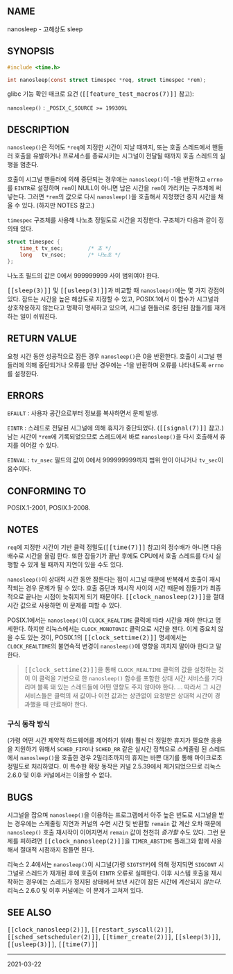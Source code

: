 ## NAME

nanosleep - 고해상도 sleep

## SYNOPSIS

```c
#include <time.h>

int nanosleep(const struct timespec *req, struct timespec *rem);
```

glibc 기능 확인 매크로 요건 (<tt>[[feature_test_macros(7)]]</tt> 참고):

`nanosleep()`
:   `_POSIX_C_SOURCE >= 199309L`

## DESCRIPTION

`nanosleep()`은 적어도 `*req`에 지정한 시간이 지날 때까지, 또는 호출 스레드에서 핸들러 호출을 유발하거나 프로세스를 종료시키는 시그널이 전달될 때까지 호출 스레드의 실행을 멈춘다.

호출이 시그널 핸들러에 의해 중단되는 경우에는 `nanosleep()`이 -1을 반환하고 `errno`를 `EINTR`로 설정하며 `rem`이 NULL이 아니면 남은 시간을 `rem`이 가리키는 구조체에 써 넣는다. 그러면 `*rem`의 값으로 다시 `nanosleep()`을 호출해서 지정했던 중지 시간을 채울 수 있다. (하지만 NOTES 참고.)

`timespec` 구조체를 사용해 나노초 정밀도로 시간을 지정한다. 구조체가 다음과 같이 정의돼 있다.

```c
struct timespec {
    time_t tv_sec;        /* 초 */
    long   tv_nsec;       /* 나노초 */
};
```

나노초 필드의 값은 0에서 999999999 사이 범위여야 한다.

<tt>[[sleep(3)]]</tt> 및 <tt>[[usleep(3)]]</tt>과 비교할 때 `nanosleep()`에는 몇 가지 강점이 있다. 잠드는 시간을 높은 해상도로 지정할 수 있고, POSIX.1에서 이 함수가 시그널과 상호작용하지 않는다고 명확히 명세하고 있으며, 시그널 핸들러로 중단된 잠들기를 재개하는 일이 쉬워진다.

## RETURN VALUE

요청 시간 동안 성공적으로 잠든 경우 `nanosleep()`은 0을 반환한다. 호출이 시그널 핸들러에 의해 중단되거나 오류를 만난 경우에는 -1을 반환하며 오류를 나타내도록 `errno`를 설정한다.

## ERRORS

`EFAULT`
:   사용자 공간으로부터 정보를 복사하면서 문제 발생.

`EINTR`
:   스레드로 전달된 시그널에 의해 휴지가 중단되었다. (<tt>[[signal(7)]]</tt> 참고.) 남는 시간이 `*rem`에 기록되었으므로 스레드에서 바로 `nanosleep()`을 다시 호출해서 휴지를 이어갈 수 있다.

`EINVAL`
:   `tv_nsec` 필드의 값이 0에서 999999999까지 범위 안이 아니거나 `tv_sec`이 음수이다.

## CONFORMING TO

POSIX.1-2001, POSIX.1-2008.

## NOTES

`req`에 지정한 시간이 기반 클럭 정밀도(<tt>[[time(7)]]</tt> 참고)의 정수배가 아니면 다음 배수로 시간을 올림 한다. 또한 잠들기가 끝난 후에도 CPU에서 호출 스레드를 다시 실행할 수 있게 될 때까지 지연이 있을 수도 있다.

`nanosleep()`이 상대적 시간 동안 잠든다는 점이 시그널 때문에 반복해서 호출이 재시작되는 경우 문제가 될 수 있다. 호출 중단과 재시작 사이의 시간 때문에 잠들기가 최종적으로 끝나는 시점이 늦춰지게 되기 때문이다. <tt>[[clock_nanosleep(2)]]</tt>을 절대 시간 값으로 사용하면 이 문제를 피할 수 있다.

POSIX.1에서는 `nanosleep()`이 `CLOCK_REALTIME` 클럭에 따라 시간을 재야 한다고 명세한다. 하지만 리눅스에서는 `CLOCK_MONOTONIC` 클럭으로 시간을 잰다. 이게 중요치 않을 수도 있는 것이, POSIX.1의 <tt>[[clock_settime(2)]]</tt> 명세에서는 `CLOCK_REALTIME`의 불연속적 변경이 `nanosleep()`에 영향을 끼치지 말아야 한다고 말한다.

> <tt>[[clock_settime(2)]]</tt>을 통해 `CLOCK_REALTIME` 클럭의 값을 설정하는 것이 이 클럭을 기반으로 한 `nanosleep()` 함수를 포함한 상대 시간 서비스를 기다리며 블록 돼 있는 스레드들에 어떤 영향도 주지 않아야 한다. ... 따라서 그 시간 서비스들은 클럭의 새 값이나 이전 값과는 상관없이 요청받은 상대적 시간이 경과했을 때 만료해야 한다.

### 구식 동작 방식

(가령 어떤 시간 제약적 하드웨어를 제어하기 위해) 훨씬 더 정밀한 휴지가 필요한 응용을 지원하기 위해서 `SCHED_FIFO`나 `SCHED_RR` 같은 실시간 정책으로 스케줄링 된 스레드에서 `nanosleep()`을 호출한 경우 2밀리초까지의 휴지는 바쁜 대기를 통해 마이크로초 정밀도로 처리하였다. 이 특수한 확장 동작은 커널 2.5.39에서 제거되었으므로 리눅스 2.6.0 및 이후 커널에서는 이용할 수 없다.

## BUGS

시그널을 잡으며 `nanosleep()`을 이용하는 프로그램에서 아주 높은 빈도로 시그널을 받는 경우에는 스케줄링 지연과 커널의 수면 시간 및 반환할 `remain` 값 계산 오차 때문에 `nanosleep()` 호출 재시작이 이어지면서 `remain` 값이 천천히 *증가할* 수도 있다. 그런 문제를 피하려면 <tt>[[clock_nanosleep(2)]]</tt>을 `TIMER_ABSTIME` 플래그와 함께 사용해서 절대적 시점까지 잠들면 된다.

리눅스 2.4에서는 `nanosleep()`이 시그널(가령 `SIGTSTP`)에 의해 정지되면 `SIGCONT` 시그널로 스레드가 재개된 후에 호출이 `EINTR` 오류로 실패한다. 이후 시스템 호출을 재시작하는 경우에는 스레드가 정지된 상태에서 보낸 시간이 잠든 시간에 계산되지 *않는다*. 리눅스 2.6.0 및 이후 커널에는 이 문제가 고쳐져 있다.

## SEE ALSO

<tt>[[clock_nanosleep(2)]]</tt>, <tt>[[restart_syscall(2)]]</tt>, <tt>[[sched_setscheduler(2)]]</tt>, <tt>[[timer_create(2)]]</tt>, <tt>[[sleep(3)]]</tt>, <tt>[[usleep(3)]]</tt>, <tt>[[time(7)]]</tt>

----

2021-03-22
